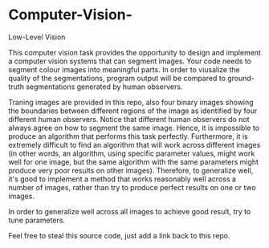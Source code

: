 # Computer-Vision-
Low-Level Vision


This computer vision task provides the opportunity to design and implement a computer vision systems that can segment images. Your code needs to segment colour images into meaningful parts. In order to viusalize the quality of the segmentations, program output will be compared to ground-truth segmentations generated by human observers.

Traning images are provided in this repo, also four binary images showing the boundaries between different regions of the image as identified by four different human observers. Notice that different human observers do not always agree on how to segment the same image. Hence, it is impossible to produce an algorithm that performs this task perfectly. Furthermore, it is extremely difficult to find an algorithm that will work across different images (in other words, an algorithm, using specific parameter values, might work well for one image, but the same algorithm with the same parameters might produce very poor results on other images). Therefore, to generalize well, it's good to implement a method that works reasonably well across a number of images, rather than try to produce perfect results on one or two images.

In order to generalize well across all images to achieve good result, try to tune parameters. 
 
Feel free to steal this source code, just add a link back to this repo.
